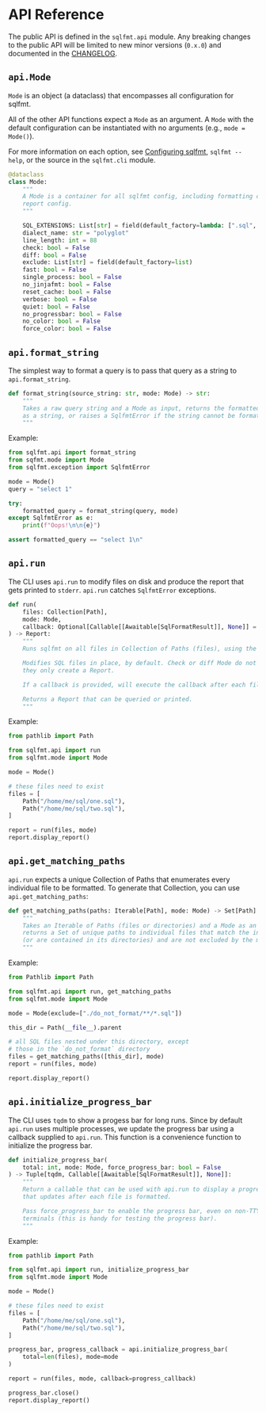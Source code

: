 # API Reference

The public API is defined in the `sqlfmt.api` module. Any breaking changes to the public API will be limited to new minor versions (`0.x.0`) and documented in the [CHANGELOG](https://github.com/tconbeer/sqlfmt/tree/main/CHANGELOG.md).

## `api.Mode`

`Mode` is an object (a dataclass) that encompasses all configuration for sqlfmt.

All of the other API functions expect a `Mode` as an argument. A `Mode` with
the default configuration can be instantiated with no arguments
(e.g., `mode = Mode()`).

For more information on each option, see 
[Configuring sqlfmt](../getting-started/configuring-sqlfmt.md), `sqlfmt --help`,
or the source in the `sqlfmt.cli` module.

```py
@dataclass
class Mode:
    """
    A Mode is a container for all sqlfmt config, including formatting config and
    report config.
    """

    SQL_EXTENSIONS: List[str] = field(default_factory=lambda: [".sql", ".sql.jinja"])
    dialect_name: str = "polyglot"
    line_length: int = 88
    check: bool = False
    diff: bool = False
    exclude: List[str] = field(default_factory=list)
    fast: bool = False
    single_process: bool = False
    no_jinjafmt: bool = False
    reset_cache: bool = False
    verbose: bool = False
    quiet: bool = False
    no_progressbar: bool = False
    no_color: bool = False
    force_color: bool = False
```

## `api.format_string`

The simplest way to format a query is to pass that query as a string to `api.format_string`.


```py
def format_string(source_string: str, mode: Mode) -> str:
    """
    Takes a raw query string and a Mode as input, returns the formatted query
    as a string, or raises a SqlfmtError if the string cannot be formatted
    """
```

Example:
```py
from sqlfmt.api import format_string
from sqfmt.mode import Mode
from sqlfmt.exception import SqlfmtError

mode = Mode()
query = "select 1"

try:
    formatted_query = format_string(query, mode)
except SqlfmtError as e:
    print(f"Oops!\n\n{e}")

assert formatted_query == "select 1\n"
```

## `api.run`

The CLI uses `api.run` to modify files on disk and produce the report that
gets printed to `stderr`. `api.run` catches `SqlfmtError` exceptions.

```py
def run(
    files: Collection[Path],
    mode: Mode,
    callback: Optional[Callable[[Awaitable[SqlFormatResult]], None]] = None,
) -> Report:
    """
    Runs sqlfmt on all files in Collection of Paths (files), using the specified Mode.

    Modifies SQL files in place, by default. Check or diff Mode do not modify files,
    they only create a Report.

    If a callback is provided, will execute the callback after each file is formatted.

    Returns a Report that can be queried or printed.
    """
```

Example:

```py
from pathlib import Path

from sqlfmt.api import run
from sqlfmt.mode import Mode

mode = Mode()

# these files need to exist
files = [
    Path("/home/me/sql/one.sql"),
    Path("/home/me/sql/two.sql"),
]

report = run(files, mode)
report.display_report()
```

## `api.get_matching_paths`

`api.run` expects a unique Collection of Paths that enumerates every individual file
to be formatted. To generate that Collection, you can use `api.get_matching_paths`:

```py
def get_matching_paths(paths: Iterable[Path], mode: Mode) -> Set[Path]:
    """
    Takes an Iterable of Paths (files or directories) and a Mode as an input, and
    returns a Set of unique paths to individual files that match the input paths 
    (or are contained in its directories) and are not excluded by the mode's exclude glob
    """
```

Example:

```py
from Pathlib import Path

from sqlfmt.api import run, get_matching_paths
from sqlfmt.mode import Mode

mode = Mode(exclude=["./do_not_format/**/*.sql"])

this_dir = Path(__file__).parent

# all SQL files nested under this directory, except
# those in the `do_not_format` directory
files = get_matching_paths([this_dir], mode)
report = run(files, mode)

report.display_report()
```

## `api.initialize_progress_bar`

The CLI uses `tqdm` to show a progess bar for long runs. Since by default `api.run`
uses multiple processes, we update the progress bar using a callback supplied
to `api.run`. This function is a convenience function to initialize the progress bar.

```py
def initialize_progress_bar(
    total: int, mode: Mode, force_progress_bar: bool = False
) -> Tuple[tqdm, Callable[[Awaitable[SqlFormatResult]], None]]:
    """
    Return a callable that can be used with api.run to display a progress bar
    that updates after each file is formatted.

    Pass force_progress_bar to enable the progress bar, even on non-TTY
    terminals (this is handy for testing the progress bar).
    """
```

Example:

```py
from pathlib import Path

from sqlfmt.api import run, initialize_progress_bar
from sqlfmt.mode import Mode

mode = Mode()

# these files need to exist
files = [
    Path("/home/me/sql/one.sql"),
    Path("/home/me/sql/two.sql"),
]

progress_bar, progress_callback = api.initialize_progress_bar(
    total=len(files), mode=mode
)

report = run(files, mode, callback=progress_callback)

progress_bar.close()
report.display_report()
```